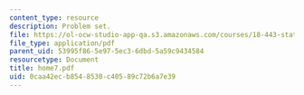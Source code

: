 ```yaml
---
content_type: resource
description: Problem set.
file: https://ol-ocw-studio-app-qa.s3.amazonaws.com/courses/18-443-statistics-for-applications-fall-2003/0caa42ecb8548530c40589c72b6a7e39_home7.pdf
file_type: application/pdf
parent_uid: 53995f86-5e97-5ec3-6dbd-5a59c9434584
resourcetype: Document
title: home7.pdf
uid: 0caa42ec-b854-8530-c405-89c72b6a7e39
---
```

